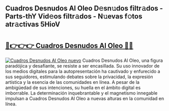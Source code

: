 ## Cuadros Desnudos Al Oleo D𝚎sn𝚞dos filtr𝚊dos - Parts-thY Vid𝚎os filtr𝚊dos - N𝚞evas f𝚘tos atr𝚊ctivas 5HioV

# <h2><a href="http://mb980ok.tromn.icu/?c=Cuadros+Desnudos+Al+Oleo">🔗👉👉👉 Cuadros Desnudos Al Oleo 🔗🔗</a></h2>

[![Cuadros Desnudos Al Oleo nuevo](https://i.imgur.com/pEAQMta.gif)](http://mb980ok.tromn.icu/?c=Cuadros+Desnudos+Al+Oleo)
Cuadros Desnudos Al Oleo, una figura paradójica y desafiante, se resiste a ser encasillada. Su uso innovador de los medios digitales para la autopresentación ha cautivado y enfurecido a sus seguidores, estimulando debates sobre la privacidad, la expresión artística y la esencia de las comunidades en línea. A pesar de la ambigüedad de sus intenciones, su huella en el ámbito digital es imborrable. La determinación inquebrantable y el magnetismo innegable impulsan a Cuadros Desnudos Al Oleo a nuevas alturas en la comunidad en línea.
